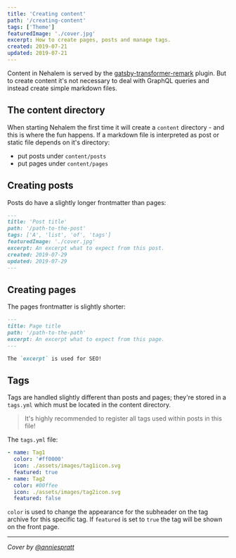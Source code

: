 ```yaml
---
title: 'Creating content'
path: '/creating-content'
tags: ['Theme']
featuredImage: './cover.jpg'
excerpt: How to create pages, posts and manage tags.
created: 2019-07-21
updated: 2019-07-21
---
```


Content in Nehalem is served by the [gatsby-transformer-remark](https://www.gatsbyjs.org/packages/gatsby-transformer-remark/) plugin. But to
create content it's not necessary to deal with GraphQL queries and instead create simple markdown files.

## The content directory

When starting Nehalem the first time it will create a `content` directory - and this is where the fun happens. If a markdown file is
interpreted as post or static file depends on it's directory:

-   put posts under `content/posts`
-   put pages under `content/pages`

## Creating posts

Posts do have a slightly longer frontmatter than pages:

```markdown
---
title: 'Post title'
path: '/path-to-the-post'
tags: ['A', 'list', 'of', 'tags']
featuredImage: './cover.jpg'
excerpt: An excerpt what to expect from this post.
created: 2019-07-29
updated: 2019-07-29
---
```

## Creating pages

The pages frontmatter is slightly shorter:

```markdown
---
title: Page title
path: '/path-to-the-path'
excerpt: An excerpt what to expect from this page.
---

The `excerpt` is used for SEO!
```

## Tags

Tags are handled slightly different than posts and pages; they're stored in a `tags.yml` which must be located in the content directory.

> It's highly recommended to register all tags used within posts in this file!

The `tags.yml` file:

```yaml
- name: Tag1
  color: '#ff0000'
  icon: ./assets/images/tag1icon.svg
  featured: true
- name: Tag2
  color: #00ffee
  icon: ./assets/images/tag2icon.svg
  featured: false
```

`color` is used to change the appearance for the subheader on the tag archive for this specific tag. If `featured` is set to `true` the
tag will be shown on the front page.

---

_Cover by [@anniespratt](https://unsplash.com/@anniespratt)_
